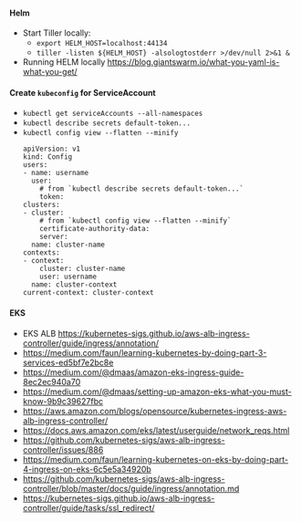 #### Helm
- Start Tiller locally:
    - `export HELM_HOST=localhost:44134`
    - `tiller -listen ${HELM_HOST} -alsologtostderr >/dev/null 2>&1 &`
- Running HELM locally <https://blog.giantswarm.io/what-you-yaml-is-what-you-get/>

#### Create `kubeconfig` for ServiceAccount 
- `kubectl get serviceAccounts --all-namespaces`
- `kubectl describe secrets default-token...`
- `kubectl config view --flatten --minify`
    ```
    apiVersion: v1
    kind: Config
    users:
    - name: username
      user:
        # from `kubectl describe secrets default-token...`
        token:
    clusters:
    - cluster:
        # from `kubectl config view --flatten --minify`
        certificate-authority-data:
        server:
      name: cluster-name
    contexts:
    - context:
        cluster: cluster-name
        user: username
      name: cluster-context
    current-context: cluster-context
    ```
#### EKS
- EKS ALB https://kubernetes-sigs.github.io/aws-alb-ingress-controller/guide/ingress/annotation/
- https://medium.com/faun/learning-kubernetes-by-doing-part-3-services-ed5bf7e2bc8e
- https://medium.com/@dmaas/amazon-eks-ingress-guide-8ec2ec940a70
- https://medium.com/@dmaas/setting-up-amazon-eks-what-you-must-know-9b9c39627fbc
- https://aws.amazon.com/blogs/opensource/kubernetes-ingress-aws-alb-ingress-controller/
- https://docs.aws.amazon.com/eks/latest/userguide/network_reqs.html
- https://github.com/kubernetes-sigs/aws-alb-ingress-controller/issues/886
- https://medium.com/faun/learning-kubernetes-on-eks-by-doing-part-4-ingress-on-eks-6c5e5a34920b
- https://github.com/kubernetes-sigs/aws-alb-ingress-controller/blob/master/docs/guide/ingress/annotation.md
- https://kubernetes-sigs.github.io/aws-alb-ingress-controller/guide/tasks/ssl_redirect/
